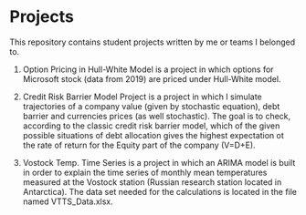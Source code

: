 # Projects
This repository contains student projects written by me or teams I belonged to.


1) Option Pricing in Hull-White Model is a project in which options for Microsoft stock (data from 2019) are priced under Hull-White model. 


2) Credit Risk Barrier Model Project is a project in which I simulate trajectories of a company value (given by stochastic equation), debt barrier and currencies prices (as well stochastic). The goal is to check, according to the classic credit risk barrier model, which of the given possible situations of debt allocation gives the highest expectation ot the rate of return for the Equity part of the company (V=D+E).


3) Vostock Temp. Time Series is a project in which an ARIMA model is built in order to explain the time series of monthly mean temperatures measured at the Vostock station (Russian research station located in Antarctica). The data set needed for the calculations is located in the file named VTTS_Data.xlsx.
